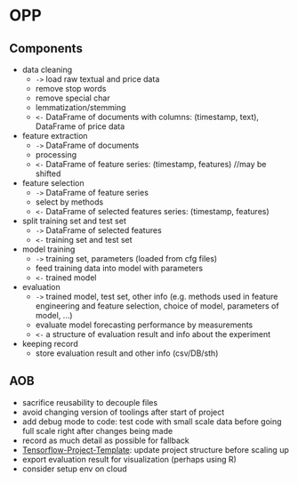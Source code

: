 # OPP

## Components

* data cleaning
  * `->` load raw textual and price data
  * remove stop words
  * remove special char
  * lemmatization/stemming
  * `<-` DataFrame of documents with columns: (timestamp, text), DataFrame of price data
* feature extraction
  * `->` DataFrame of documents 
  * processing
  * `<-` DataFrame of feature series: (timestamp, features) //may be shifted
* feature selection
  * `->` DataFrame of feature series
  * select by methods
  * `<-` DataFrame of selected features series: (timestamp, features)
* split training set and test set
  * `->` DataFrame of selected features
  * `<-` training set and test set
* model training
  * `->` training set, parameters (loaded from cfg files)
  * feed training data into model with parameters
  * `<-` trained model
* evaluation
  * `->` trained model, test set, other info (e.g. methods used in feature engineering and feature selection, choice of model, parameters of model, ...)
  * evaluate model forecasting performance by measurements
  * `<-` a structure of evaluation result and info about the experiment
* keeping record
  * store evaluation result and other info (csv/DB/sth)

## AOB

* sacrifice reusability to decouple files
* avoid changing version of toolings after start of project
* add debug mode to code: test code with small scale data before going full scale right after changes being made
* record as much detail as possible for fallback
* [Tensorflow-Project-Template](https://github.com/MrGemy95/Tensorflow-Project-Template): update project structure before scaling up
* export evaluation result for visualization (perhaps using R)
* consider setup env on cloud
